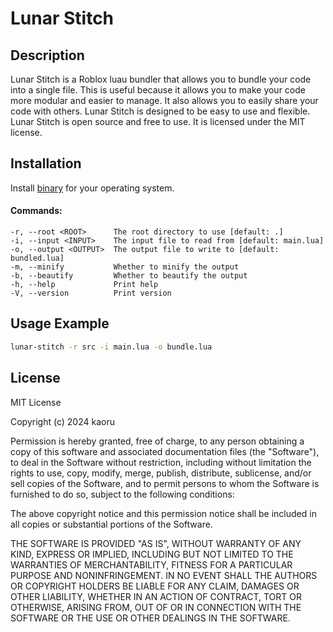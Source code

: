 # Lunar Stitch

## Description

Lunar Stitch is a Roblox luau bundler that allows you to bundle your code into a single file. This is useful because it allows you to make your code more modular and easier to manage. It also allows you to easily share your code with others. Lunar Stitch is designed to be easy to use and flexible. Lunar Stitch is open source and free to use. It is licensed under the MIT license.

## Installation

Install [binary](https://github.com/kaorlol/lunar-stitch/releases/latest) for your operating system.

#### Commands:

```
-r, --root <ROOT>      The root directory to use [default: .]
-i, --input <INPUT>    The input file to read from [default: main.lua]
-o, --output <OUTPUT>  The output file to write to [default: bundled.lua]
-m, --minify           Whether to minify the output
-b, --beautify         Whether to beautify the output
-h, --help             Print help
-V, --version          Print version
```

## Usage Example

```sh
lunar-stitch -r src -i main.lua -o bundle.lua
```

## License

MIT License

Copyright (c) 2024 kaoru

Permission is hereby granted, free of charge, to any person obtaining a copy
of this software and associated documentation files (the "Software"), to deal
in the Software without restriction, including without limitation the rights
to use, copy, modify, merge, publish, distribute, sublicense, and/or sell
copies of the Software, and to permit persons to whom the Software is
furnished to do so, subject to the following conditions:

The above copyright notice and this permission notice shall be included in all
copies or substantial portions of the Software.

THE SOFTWARE IS PROVIDED "AS IS", WITHOUT WARRANTY OF ANY KIND, EXPRESS OR
IMPLIED, INCLUDING BUT NOT LIMITED TO THE WARRANTIES OF MERCHANTABILITY,
FITNESS FOR A PARTICULAR PURPOSE AND NONINFRINGEMENT. IN NO EVENT SHALL THE
AUTHORS OR COPYRIGHT HOLDERS BE LIABLE FOR ANY CLAIM, DAMAGES OR OTHER
LIABILITY, WHETHER IN AN ACTION OF CONTRACT, TORT OR OTHERWISE, ARISING FROM,
OUT OF OR IN CONNECTION WITH THE SOFTWARE OR THE USE OR OTHER DEALINGS IN THE
SOFTWARE.
